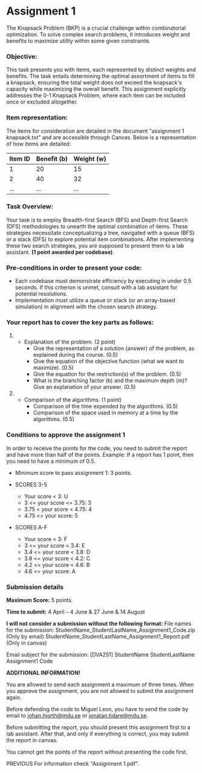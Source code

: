 # Assignment 1
The Knapsack Problem (BKP) is a crucial challenge within combinatorial optimization. To solve complex search problems, it introduces weight and benefits to maximize utility within some given constraints.

### Objective:

This task presents you with items, each represented by distinct weights and benefits. The task entails determining the optimal assortment of items to fill a knapsack, ensuring the total weight does not exceed the knapsack's capacity while maximizing the overall benefit. This assignment explicitly addresses the 0-1 Knapsack Problem, where each item can be included once or excluded altogether.

### Item representation:

The items for consideration are detailed in the document "assignment 1 knapsack.txt" and are accessible through Canvas. Below is a representation of how items are detailed:

| Item ID | Benefit (b) | Weight (w) |
|---------|-------------|------------|
| 1       | 20          | 15         |
| 2       | 40          | 32         |
| ...     | ...         | ...        |


### Task Overview:

Your task is to employ Breadth-first Search (BFS) and Depth-first Search (DFS) methodologies to unearth the optimal combination of items. These strategies necessitate conceptualizing a tree, navigated with a queue (BFS) or a stack (DFS) to explore potential item combinations. After implementing these two search strategies, you are supposed to present them to a lab assistant. **(1 point awarded per codebase)**.

### Pre-conditions in order to present your code:
- Each codebase must demonstrate efficiency by executing in under 0.5 seconds. If this criterion is unmet, consult with a lab assistant for potential resolutions.
- Implementation must utilize a queue or stack (or an array-based simulation) in alignment with the chosen search strategy.

### Your report has to cover the key parts as follows:
1. - Explanation of the problem. (2 point)
        - Give the representation of a solution (answer) of the problem, as explained during the course. (0.5)
        - Give the equation of the objective function (what we want to maximize). (0.5)
        - Give the equation for the restriction(s) of the problem. (0.5)
        - What is the branching factor (b) and the maximum depth (m)? Give an explanation of your answer. (0.5)
2. -  Comparison of the algorithms. (1 point)
        - Comparison of the time expended by the algorithms. (0.5)
        - Comparison of the space used in memory at a time by the algorithms. (0.5)

### Conditions to approve the assignment 1

In order to receive the points for the code, you need to submit the report and have more than half of
the points. Example: If a report has 1 point, then you need to have a minimum of 0.5.
- Minimum score to pass assignment 1: 3 points.

- SCORES 3-5
    - Your score < 3: U
    - 3 <= your score <= 3.75: 3
    - 3.75 < your score < 4.75: 4
    - 4.75 <= your score: 5
- SCORES A-F
    - Your score < 3: F
    - 3 <= your score < 3.4: E
    - 3.4 <= your score < 3.8: D
    - 3.8 <= your score < 4.2: C
    - 4.2 <= your score < 4.6: B
    - 4.6 <= your score: A

### Submission details
**Maximum Score:** 5 points.

**Time to submit:** 4 April – 4 June & 27 June & 14 August

**I will not consider a submission without the following format:**
File names for the submission:
StudentName_StudentLastName_Assignment1_Code.zip (Only by email)
StudentName_StudentLastName_Assignment1_Report.pdf (Only in canvas)

Email subject for the submission:
[DVA251] StudentName StudentLastName Assignment1 Code

**ADDITIONAL INFORMATION!**

You are allowed to send each assignment a maximum of three times. When you approve the assignment, you are not allowed to submit the assignment again.

Before defending the code to Miguel Leon, you have to send the code by email to johan.hjorth@mdu.se or jonatan.tidare@mdu.se.

Before submitting the report, you should present this assignment first to a lab assistant. After that, and
only if everything is correct, you may submit the report in canvas.

You cannot get the points of the report without presenting the code first.


PREVIOUS
For information check "Assignment 1.pdf".